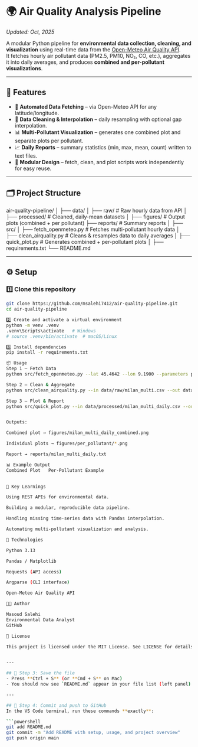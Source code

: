 # 🌍 Air Quality Analysis Pipeline
*Updated: Oct, 2025*

A modular Python pipeline for **environmental data collection, cleaning, and visualization** using real-time data from the [Open-Meteo Air Quality API](https://open-meteo.com/).  
It fetches hourly air pollutant data (PM2.5, PM10, NO₂, CO, etc.), aggregates it into daily averages, and produces **combined and per-pollutant visualizations**.

---

## 🚀 Features
- 📡 **Automated Data Fetching** – via Open-Meteo API for any latitude/longitude.
- 🧹 **Data Cleaning & Interpolation** – daily resampling with optional gap interpolation.
- 📊 **Multi-Pollutant Visualization** – generates one combined plot and separate plots per pollutant.
- 📈 **Daily Reports** – summary statistics (min, max, mean, count) written to text files.
- 🧩 **Modular Design** – fetch, clean, and plot scripts work independently for easy reuse.

---

## 🗂 Project Structure


air-quality-pipeline/
│
├── data/
│ ├── raw/ # Raw hourly data from API
│ ├── processed/ # Cleaned, daily-mean datasets
│
├── figures/ # Output plots (combined + per pollutant)
├── reports/ # Summary reports
│
├── src/
│ ├── fetch_openmeteo.py # Fetches multi-pollutant hourly data
│ ├── clean_airquality.py # Cleans & resamples data to daily averages
│ ├── quick_plot.py # Generates combined + per-pollutant plots
│
├── requirements.txt
└── README.md


---

## ⚙️ Setup

### 1️⃣ Clone this repository
```bash
git clone https://github.com/msalehi7412/air-quality-pipeline.git
cd air-quality-pipeline

2️⃣ Create and activate a virtual environment
python -m venv .venv
.venv\Scripts\activate   # Windows
# source .venv/bin/activate  # macOS/Linux

3️⃣ Install dependencies
pip install -r requirements.txt

📦 Usage
Step 1 — Fetch Data
python src/fetch_openmeteo.py --lat 45.4642 --lon 9.1900 --parameters pm25,pm10,no2,co --out data/raw/milan_multi.csv

Step 2 — Clean & Aggregate
python src/clean_airquality.py --in data/raw/milan_multi.csv --out data/processed/milan_multi_daily.csv --interpolate

Step 3 — Plot & Report
python src/quick_plot.py --in data/processed/milan_multi_daily.csv --out figures/milan_multi_daily_combined.png --report reports/milan_multi_daily.txt --separate_dir figures/per_pollutant


Outputs:

Combined plot → figures/milan_multi_daily_combined.png

Individual plots → figures/per_pollutant/*.png

Report → reports/milan_multi_daily.txt

📊 Example Output
Combined Plot	Per-Pollutant Example

	
🧠 Key Learnings

Using REST APIs for environmental data.

Building a modular, reproducible data pipeline.

Handling missing time-series data with Pandas interpolation.

Automating multi-pollutant visualization and analysis.

🔧 Technologies

Python 3.13

Pandas / Matplotlib

Requests (API access)

Argparse (CLI interface)

Open-Meteo Air Quality API

👨‍💻 Author

Masoud Salehi
Environmental Data Analyst
GitHub

📄 License

This project is licensed under the MIT License. See LICENSE for details.


---

## 💾 Step 3: Save the file
- Press **Ctrl + S** (or **Cmd + S** on Mac)  
- You should now see `README.md` appear in your file list (left panel).

---

## 🧱 Step 4: Commit and push to GitHub
In the VS Code terminal, run these commands **exactly**:

```powershell
git add README.md
git commit -m "Add README with setup, usage, and project overview"
git push origin main
